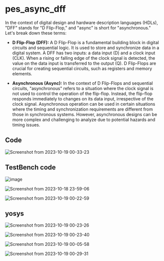 # pes_async_dff

In the context of digital design and hardware description languages (HDLs), "DFF" stands for "D Flip-Flop," and "async" is short for "asynchronous." Let's break down these terms:

- **D Flip-Flop (DFF):** A D Flip-Flop is a fundamental building block in digital circuits and sequential logic. It is used to store and synchronize data in a digital system. A DFF has two inputs: a data input (D) and a clock input (CLK). When a rising or falling edge of the clock signal is detected, the value on the data input is transferred to the output (Q). D Flip-Flops are crucial for creating sequential circuits, such as registers and memory elements.

- **Asynchronous (Async):** In the context of D Flip-Flops and sequential circuits, "asynchronous" refers to a situation where the clock signal is not used to control the operation of the flip-flop. Instead, the flip-flop responds immediately to changes on its data input, irrespective of the clock signal. Asynchronous operation can be used in certain situations where the timing and synchronization requirements are different from those in synchronous systems. However, asynchronous designs can be more complex and challenging to analyze due to potential hazards and timing issues.


## Code 
![Screenshot from 2023-10-19 00-33-23](https://github.com/Shashanksharma280201/pes_async_dff/assets/79470436/d9093e5f-a1c7-4c83-91df-e7cd96484e7e)

## TestBench code 
![image](https://github.com/Shashanksharma280201/pes_async_dff/assets/79470436/762aef1e-4054-4e75-942d-a4134201aa7c)


![Screenshot from 2023-10-18 23-59-06](https://github.com/Shashanksharma280201/pes_async_dff/assets/79470436/5e83a44b-3e23-488b-a43f-9451966da3cf)

![Screenshot from 2023-10-19 00-22-59](https://github.com/Shashanksharma280201/pes_async_dff/assets/79470436/7b0a5306-5ce6-4512-b7d6-4cdc45ae92ad)

## yosys

![Screenshot from 2023-10-19 00-23-26](https://github.com/Shashanksharma280201/pes_async_dff/assets/79470436/724f28c4-ec30-473e-ae6b-99402dace77e)

![Screenshot from 2023-10-19 00-23-40](https://github.com/Shashanksharma280201/pes_async_dff/assets/79470436/f9b5e397-9e5a-45d0-bed0-d5405c8962a6)

![Screenshot from 2023-10-19 00-05-58](https://github.com/Shashanksharma280201/pes_async_dff/assets/79470436/fcb4baa5-7d24-425d-b886-86b4fd3cd9c2)

![Screenshot from 2023-10-19 00-29-31](https://github.com/Shashanksharma280201/pes_async_dff/assets/79470436/36c52c62-38fd-4371-83e4-1753f18617c4)



